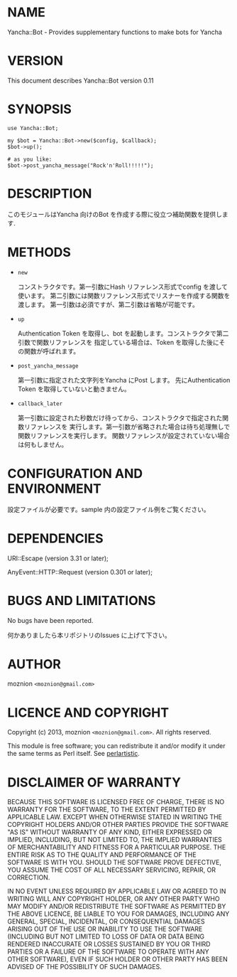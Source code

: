 # NAME

Yancha::Bot - Provides supplementary functions to make bots for Yancha



# VERSION

This document describes Yancha::Bot version 0.11



# SYNOPSIS

    use Yancha::Bot;

    my $bot = Yancha::Bot->new($config, $callback);
    $bot->up();

    # as you like:
    $bot->post_yancha_message("Rock'n'Roll!!!!!");



# DESCRIPTION

このモジュールはYancha 向けのBot を作成する際に役立つ補助関数を提供します.



# METHODS

- `new`

    コンストラクタです。第一引数にHash リファレンス形式でconfig を渡して使います。
    第二引数には関数リファレンス形式でリスナーを作成する関数を渡します。
    第一引数は必須ですが、第二引数は省略が可能です。

- `up`

    Authentication Token を取得し、bot を起動します。コンストラクタで第二引数で関数リファレンスを
    指定している場合は、Token を取得した後にその関数が呼ばれます。

- `post_yancha_message`

    第一引数に指定された文字列をYancha にPost します。
    先にAuthentication Token を取得していないと動きません。

- `callback_later`

    第一引数に設定された秒数だけ待ってから、コンストラクタで指定された関数リファレンスを
    実行します。第一引数が省略された場合は待ち処理無しで関数リファレンスを実行します。
    関数リファレンスが設定されていない場合は何もしません。



# CONFIGURATION AND ENVIRONMENT

設定ファイルが必要です。sample 内の設定ファイル例をご覧ください。



# DEPENDENCIES

URI::Escape (version 3.31 or later);

AnyEvent::HTTP::Request (version 0.301 or later);



# BUGS AND LIMITATIONS

No bugs have been reported.

何かありましたら本リポジトリのIssues に上げて下さい。



# AUTHOR

moznion  `<moznion@gmail.com>`



# LICENCE AND COPYRIGHT

Copyright (c) 2013, moznion `<moznion@gmail.com>`. All rights reserved.

This module is free software; you can redistribute it and/or
modify it under the same terms as Perl itself. See [perlartistic](http://search.cpan.org/perldoc?perlartistic).



# DISCLAIMER OF WARRANTY

BECAUSE THIS SOFTWARE IS LICENSED FREE OF CHARGE, THERE IS NO WARRANTY
FOR THE SOFTWARE, TO THE EXTENT PERMITTED BY APPLICABLE LAW. EXCEPT WHEN
OTHERWISE STATED IN WRITING THE COPYRIGHT HOLDERS AND/OR OTHER PARTIES
PROVIDE THE SOFTWARE "AS IS" WITHOUT WARRANTY OF ANY KIND, EITHER
EXPRESSED OR IMPLIED, INCLUDING, BUT NOT LIMITED TO, THE IMPLIED
WARRANTIES OF MERCHANTABILITY AND FITNESS FOR A PARTICULAR PURPOSE. THE
ENTIRE RISK AS TO THE QUALITY AND PERFORMANCE OF THE SOFTWARE IS WITH
YOU. SHOULD THE SOFTWARE PROVE DEFECTIVE, YOU ASSUME THE COST OF ALL
NECESSARY SERVICING, REPAIR, OR CORRECTION.

IN NO EVENT UNLESS REQUIRED BY APPLICABLE LAW OR AGREED TO IN WRITING
WILL ANY COPYRIGHT HOLDER, OR ANY OTHER PARTY WHO MAY MODIFY AND/OR
REDISTRIBUTE THE SOFTWARE AS PERMITTED BY THE ABOVE LICENCE, BE
LIABLE TO YOU FOR DAMAGES, INCLUDING ANY GENERAL, SPECIAL, INCIDENTAL,
OR CONSEQUENTIAL DAMAGES ARISING OUT OF THE USE OR INABILITY TO USE
THE SOFTWARE (INCLUDING BUT NOT LIMITED TO LOSS OF DATA OR DATA BEING
RENDERED INACCURATE OR LOSSES SUSTAINED BY YOU OR THIRD PARTIES OR A
FAILURE OF THE SOFTWARE TO OPERATE WITH ANY OTHER SOFTWARE), EVEN IF
SUCH HOLDER OR OTHER PARTY HAS BEEN ADVISED OF THE POSSIBILITY OF
SUCH DAMAGES.
